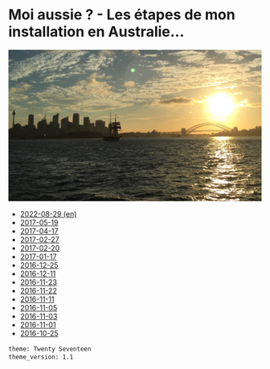 # Moi aussie ? - Les étapes de mon installation en Australie...

![](header_media.png)

- [2022-08-29 (en)](20220829-en)
- [2017-05-19](20170519)
- [2017-04-17](20170417)
- [2017-02-27](20170227)
- [2017-02-20](20170220)
- [2017-01-17](20170117)
- [2016-12-25](20161225)
- [2016-12-11](20161211)
- [2016-11-23](20161123)
- [2016-11-22](20161122)
- [2016-11-11](20161111)
- [2016-11-05](20161105)
- [2016-11-03](20161103)
- [2016-11-01](20161101)
- [2016-10-25](20161025)

```
theme: Twenty Seventeen
theme_version: 1.1
```
